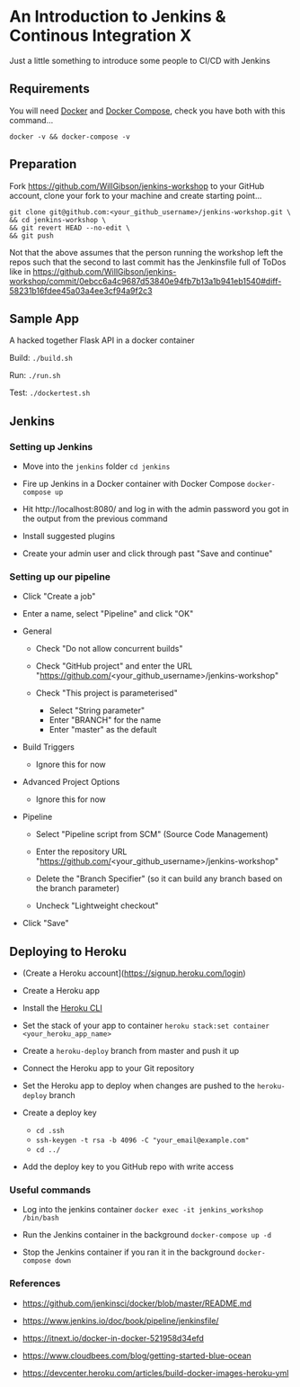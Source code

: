# An Introduction to Jenkins & Continous Integration X

Just a little something to introduce some people to CI/CD with Jenkins

## Requirements

You will need [Docker](https://docs.docker.com/get-docker/) and [Docker Compose](https://docs.docker.com/compose/install/), check you have both with this command...

    docker -v && docker-compose -v 

## Preparation

Fork https://github.com/WillGibson/jenkins-workshop to your GitHub account, clone your fork to your machine and create starting point...

    git clone git@github.com:<your_github_username>/jenkins-workshop.git \
    && cd jenkins-workshop \
    && git revert HEAD --no-edit \
    && git push
    
Not that the above assumes that the person running the workshop left the repos such that the second to last commit has the Jenkinsfile full of ToDos like in https://github.com/WillGibson/jenkins-workshop/commit/0ebcc6a4c9687d53840e94fb7b13a1b941eb1540#diff-58231b16fdee45a03a4ee3cf94a9f2c3

## Sample App

A hacked together Flask API in a docker container

Build: `./build.sh`

Run: `./run.sh`

Test: `./dockertest.sh`

## Jenkins

### Setting up Jenkins

* Move into the `jenkins` folder `cd jenkins`

* Fire up Jenkins in a Docker container with Docker Compose `docker-compose up`

* Hit http://localhost:8080/ and log in with the admin password you got in the output from the previous command

* Install suggested plugins

* Create your admin user and click through past "Save and continue"

### Setting up our pipeline

* Click "Create a job"

* Enter a name, select "Pipeline" and click "OK"

* General

  * Check "Do not allow concurrent builds"

  * Check "GitHub project" and enter the URL "https://github.com/<your_github_username>/jenkins-workshop"
  
  * Check "This project is parameterised"
  
    * Select "String parameter"
    * Enter "BRANCH" for the name
    * Enter "master" as the default

* Build Triggers

  * Ignore this for now
  
* Advanced Project Options

  * Ignore this for now

* Pipeline

  * Select "Pipeline script from SCM" (Source Code Management)
  
  * Enter the repository URL "https://github.com/<your_github_username>/jenkins-workshop"
  
  * Delete the "Branch Specifier" (so it can build any branch based on the branch parameter)
  
  * Uncheck "Lightweight checkout"

* Click "Save"

## Deploying to Heroku

* (Create a Heroku account](https://signup.heroku.com/login)

* Create a Heroku app

* Install the [Heroku CLI](https://devcenter.heroku.com/articles/heroku-cli#download-and-install)

* Set the stack of your app to container `heroku stack:set container <your_heroku_app_name>`

* Create a `heroku-deploy` branch from master and push it up

* Connect the Heroku app to your Git repository

* Set the Heroku app to deploy when changes are pushed to the `heroku-deploy` branch

* Create a deploy key

  * `cd .ssh`
  * `ssh-keygen -t rsa -b 4096 -C "your_email@example.com"`
  * `cd ../`
  
* Add the deploy key to you GitHub repo with write access

### Useful commands

* Log into the jenkins container `docker exec -it jenkins_workshop /bin/bash`

* Run the Jenkins container in the background `docker-compose up -d`

* Stop the Jenkins container if you ran it in the background `docker-compose down`

### References

* https://github.com/jenkinsci/docker/blob/master/README.md

* https://www.jenkins.io/doc/book/pipeline/jenkinsfile/

* https://itnext.io/docker-in-docker-521958d34efd

* https://www.cloudbees.com/blog/getting-started-blue-ocean

* https://devcenter.heroku.com/articles/build-docker-images-heroku-yml
